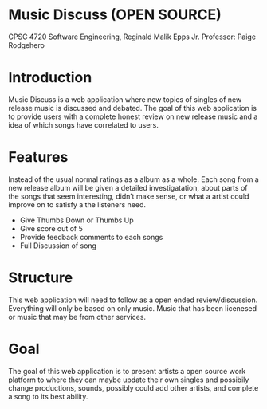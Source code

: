 # Music Discuss (OPEN SOURCE)

CPSC 4720 Software Engineering, Reginald Malik Epps Jr. 
Professor: Paige Rodgehero 

# Introduction
Music Discuss is a web application where new topics of singles of new release music is discussed and debated.
The goal of this web application is to provide users with a complete honest review on new release music and a idea of which songs have correlated to users.  


# Features
Instead of the usual normal ratings as a album as a whole.  Each song from a new release album will be given a detailed investigatation, about parts of the songs that seem interesting, didn’t make sense, or what a artist could improve on to satisfy a the listeners need.  
* Give Thumbs Down or Thumbs Up
* Give score out of 5
* Provide feedback comments to each songs
* Full Discussion of song


# Structure 
This web application will need to follow as a open ended review/discussion.  Everything will only be based on only music. Music that has been licenesed or music that may be from other services.  

# Goal
The goal of this web application is to present artists a open source work platform to where they can maybe update their own singles and possibily change productions, sounds, possibly could add other artists, and complete a song to its best ability.





